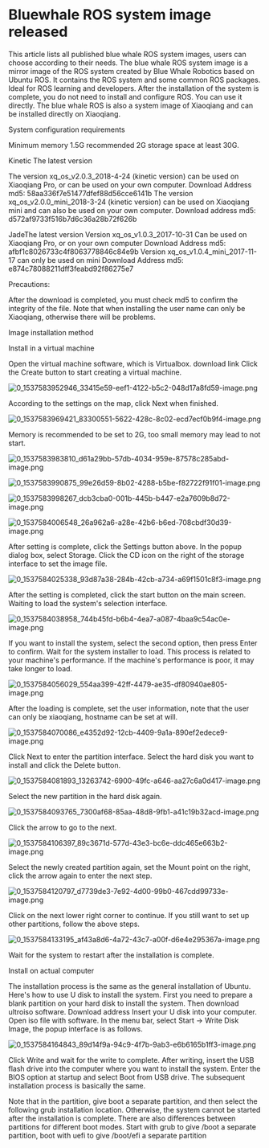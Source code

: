 # Bluewhale ROS system image released<br>
This article lists all published blue whale ROS system images, users can choose according to their needs. The blue whale ROS system image is a mirror image of the ROS system created by Blue Whale Robotics based on Ubuntu ROS.
It contains the ROS system and some common ROS packages. Ideal for ROS learning and developers. After the installation of the system is complete, you do not need to install and configure ROS. You can use it directly. The blue whale ROS is also a system image of Xiaoqiang and can be installed directly on Xiaoqiang.

System configuration requirements

Minimum memory 1.5G recommended 2G storage space at least 30G.

Kinetic The latest version

The version xq_os_v2.0.3_2018-4-24 (kinetic version) can be used on Xiaoqiang Pro, or can be used on your own computer. Download Address md5: 58aa336f7e51477dfef88d56cce6141b
The version xq_os_v2.0.0_mini_2018-3-24 (kinetic version) can be used on Xiaoqiang mini and can also be used on your own computer. Download address md5: d572af9733f516b7d6c36a28b72f626b

JadeThe latest version
Version xq_os_v1.0.3_2017-10-31 Can be used on Xiaoqiang Pro, or on your own computer Download Address md5: afbf1c8026733c4f8063778846c84e9b
Version xq_os_v1.0.4_mini_2017-11-17 can only be used on mini Download Address md5: e874c78088211dff3feabd92f86275e7

Precautions:

After the download is completed, you must check md5 to confirm the integrity of the file. Note that when installing the user name can only be Xiaoqiang, otherwise there will be problems.

Image installation method

Install in a virtual machine

Open the virtual machine software, which is Virtualbox. download link
Click the Create button to start creating a virtual machine.

![0_1537583952946_33415e59-eef1-4122-b5c2-048d17a8fd59-image.png](http://community.bwbot.org/assets/uploads/files/1537583953417-33415e59-eef1-4122-b5c2-048d17a8fd59-image.png) 

According to the settings on the map, click Next when finished.

![0_1537583969421_83300551-5622-428c-8c02-ecd7ecf0b9f4-image.png](http://community.bwbot.org/assets/uploads/files/1537583969931-83300551-5622-428c-8c02-ecd7ecf0b9f4-image.png) 

Memory is recommended to be set to 2G, too small memory may lead to not start.

![0_1537583983810_d61a29bb-57db-4034-959e-87578c285abd-image.png](http://community.bwbot.org/assets/uploads/files/1537583984223-d61a29bb-57db-4034-959e-87578c285abd-image.png) 

![0_1537583990875_99e26d59-8b02-4288-b5be-f82722f91f01-image.png](http://community.bwbot.org/assets/uploads/files/1537583991291-99e26d59-8b02-4288-b5be-f82722f91f01-image.png) 

![0_1537583998267_dcb3cba0-001b-445b-b447-e2a7609b8d72-image.png](http://community.bwbot.org/assets/uploads/files/1537583998682-dcb3cba0-001b-445b-b447-e2a7609b8d72-image.png) 

![0_1537584006548_26a962a6-a28e-42b6-b6ed-708cbdf30d39-image.png](http://community.bwbot.org/assets/uploads/files/1537584006964-26a962a6-a28e-42b6-b6ed-708cbdf30d39-image.png) 

After setting is complete, click the Settings button above. In the popup dialog box, select Storage. Click the CD icon on the right of the storage interface to set the image file.

![0_1537584025338_93d87a38-284b-42cb-a734-a69f1501c8f3-image.png](http://community.bwbot.org/assets/uploads/files/1537584025760-93d87a38-284b-42cb-a734-a69f1501c8f3-image.png) 

After the setting is completed, click the start button on the main screen. Waiting to load the system's selection interface.

![0_1537584038958_744b45fd-b6b4-4ea7-a087-4baa9c54ac0e-image.png](http://community.bwbot.org/assets/uploads/files/1537584039466-744b45fd-b6b4-4ea7-a087-4baa9c54ac0e-image.png) 

If you want to install the system, select the second option, then press Enter to confirm. Wait for the system installer to load. This process is related to your machine's performance. If the machine's performance is poor, it may take longer to load.

![0_1537584056029_554aa399-42ff-4479-ae35-df80940ae805-image.png](http://community.bwbot.org/assets/uploads/files/1537584056561-554aa399-42ff-4479-ae35-df80940ae805-image.png) 

After the loading is complete, set the user information, note that the user can only be xiaoqiang, hostname can be set at will.

![0_1537584070086_e4352d92-12cb-4409-9a1a-890ef2edece9-image.png](http://community.bwbot.org/assets/uploads/files/1537584070514-e4352d92-12cb-4409-9a1a-890ef2edece9-image.png) 

Click Next to enter the partition interface. Select the hard disk you want to install and click the Delete button.

![0_1537584081893_13263742-6900-49fc-a646-aa27c6a0d417-image.png](http://community.bwbot.org/assets/uploads/files/1537584082319-13263742-6900-49fc-a646-aa27c6a0d417-image.png) 

Select the new partition in the hard disk again.

![0_1537584093765_7300af68-85aa-48d8-9fb1-a41c19b32acd-image.png](http://community.bwbot.org/assets/uploads/files/1537584094220-7300af68-85aa-48d8-9fb1-a41c19b32acd-image.png) 

Click the arrow to go to the next.

![0_1537584106397_89c3671d-577d-43e3-bc6e-ddc465e663b2-image.png](http://community.bwbot.org/assets/uploads/files/1537584106908-89c3671d-577d-43e3-bc6e-ddc465e663b2-image.png) 

Select the newly created partition again, set the Mount point on the right, click the arrow again to enter the next step.

![0_1537584120797_d7739de3-7e92-4d00-99b0-467cdd99733e-image.png](http://community.bwbot.org/assets/uploads/files/1537584121305-d7739de3-7e92-4d00-99b0-467cdd99733e-image.png) 

Click on the next lower right corner to continue. If you still want to set up other partitions, follow the above steps.

![0_1537584133195_af43a8d6-4a72-43c7-a00f-d6e4e295367a-image.png](http://community.bwbot.org/assets/uploads/files/1537584133639-af43a8d6-4a72-43c7-a00f-d6e4e295367a-image.png) 

Wait for the system to restart after the installation is complete.

Install on actual computer

The installation process is the same as the general installation of Ubuntu. Here's how to use U disk to install the system. First you need to prepare a blank partition on your hard disk to install the system. Then download ultroiso software. Download address Insert your U disk into your computer. Open iso file with software. In the menu bar, select Start -> Write Disk Image, the popup interface is as follows.

![0_1537584164843_89d14f9a-94c9-4f7b-9ab3-e6b6165b1ff3-image.png](http://community.bwbot.org/assets/uploads/files/1537584165347-89d14f9a-94c9-4f7b-9ab3-e6b6165b1ff3-image.png) 

Click Write and wait for the write to complete.
After writing, insert the USB flash drive into the computer where you want to install the system. Enter the BIOS option at startup and select Boot from USB drive. The subsequent installation process is basically the same.

Note that in the partition, give boot a separate partition, and then select the following grub installation location. Otherwise, the system cannot be started after the installation is complete. There are also differences between partitions for different boot modes. Start with grub to give /boot a separate partition, boot with uefi to give /boot/efi a separate partition

